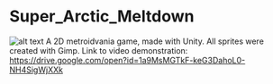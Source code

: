# Super_Arctic_Meltdown

![alt text](SuperArcticMeltdownTitleScreen1.png)
A 2D metroidvania game, made with Unity.
All sprites were created with Gimp.
Link to video demonstration: https://drive.google.com/open?id=1a9MsMGTkF-keG3DahoL0-NH4SigWjXXk
